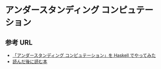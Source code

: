 # アンダースタンディング コンピュテーション

## 参考 URL
- [「アンダースタンディング コンピュテーション」を Haskell でやってみた](https://github.com/spinylobster/book-understanding-computation-in-haskell)
- [読んだ後に読む本](https://github.com/ko1/uc_ja/wiki/NextBook)


